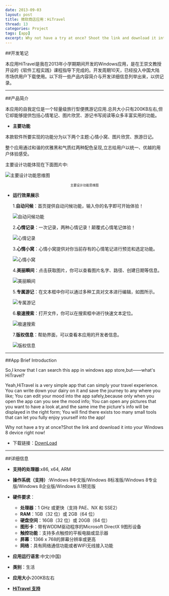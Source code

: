 ```yaml
---
date: 2013-09-03
layout: post
title: 微软商店应用：HiTravel
thread: 13
categories: Project
tags: [app]
excerpt: Why not have a try at once? Shoot the link and download it into your Windows 8 device right now!
---
```


##开发笔记

本应用HiTravel是我在2013年小学期期间开发的Windows应用，是在王崇文教授开设的《软件工程实践》课程指导下完成的。开发周期10天，已经投入中国大陆市场供用户下载使用。以下将一些产品内容简介与开发详细信息列举出来，以供记录。

----

##产品简介

本应用的自我定位是一个轻量级旅行型便携游记应用.总共大小只有200KB左右,但它却能够提供包括心情笔记、图片欣赏、游记书写阅读等众多丰富实用的功能。

* **主要功能**

本款软件所要实现的功能分为以下两个主题:心情小窝、图片欣赏、旅游日记。

整个应用通过和谐的优雅黑和气质红两种配色呈现,立志给用户以统一、优越的用户体验感受。

主要设计功能体现在下面图片中:

![主要设计功能思维图](/assets/2013-09-03-hitravel-functions.jpg "主要设计功能思维图")
<center style="font-size:10px">主要设计功能思维图</center>

* **运行效果展示**

    1.**自动问候**：首页提供自动问候功能，输入你的名字即可开始体验！

    ![](/assets/2013-09-03-hitravel-1.jpg "自动问候功能")

    2.**心情记录**：一次记录，两种心情记录！颠覆式心情笔记体验！
    
    ![](/assets/2013-09-03-hitravel-2.jpg "心情记录")
    
    3.**心情小窝**：心情小窝提供对你当前存有的心情笔记进行预览和选定功能。
    
    ![](/assets/2013-09-03-hitravel-3.jpg "心情小窝")
    
    4.**美丽瞬间**：点击获取图片，你可以查看图片名字、路径、创建日期等信息。
    
    ![](/assets/2013-09-03-hitravel-4.jpg "美丽瞬间")
    
    5.**专属游记**：在文本框中你可以通过多种工具对文本进行编辑，如图所示。
    
    ![](/assets/2013-09-03-hitravel-5.jpg "专属游记")
    
    6.**极速搜索**：打开文件，你可以在搜索框中进行快速文本定位。
    
    ![](/assets/2013-09-03-hitravel-6.jpg "极速搜索")
    
    7.**版权信息**：帮助界面，可以查看本应用的开发者信息。
    
    ![](/assets/2013-09-03-hitravel-7.jpg "版权信息")

----

##App Brief Introduction

So,I know that I can search this app in windows app store,but——what's HiTravel?

Yeah,HiTravel is a very simple app that can simply your travel experience.
You can write down your dairy on it and save the journey to any where you like;
You can edit your mood into the app safely,because only when you open the app can you see the mood info;
You can open any pictures that you want to have a look at,and the same ime the picture's info will be displayed in the right form;
You will find there exists too many small tools that can let you fully enjoy yourself into the app!

Why not have a try at once?Shot the link and download it into your Windows 8 device right now!

* 下载链接：[DownLoad](http://apps.microsoft.com/windows/zh-cn/app/hitravel/694b73f1-8cd1-4752-84fc-dca78e1ae545)

----

##详细信息

* **支持的处理器**:x86, x64, ARM

* **操作系统（支持）**:Windows 8中文版/Windows 8标准版/Windows 8专业版/Windows 8企业版/Windows 8.1预览版

* **硬件要求**：
    * **处理器**：1 GHz 或更快（支持 PAE、NX 和 SSE2）
    * **RAM**：1GB（32 位）或 2GB（64 位）
    * **硬盘空间**：16GB（32 位）或 20GB（64 位）
    * **图形卡**：带有WDDM驱动程序的Microsoft DirectX 9图形设备
    * **触控功能**：支持多点触控的平板电脑或显示器
    * **屏幕**：1366 x 768的屏幕分辨率或更高
    * **网络**：具有网络通信功能或者WIFI无线接入功能

* **应用运行语言**:中文(中国)

* **类别**：生活

* **应用大小**:200KB左右

* **[HiTravel 支持](mailto:hijiangtao@gmail.com)**